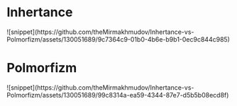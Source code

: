 <h1>Inhertance</h1>
![snippet](https://github.com/theMirmakhmudov/Inhertance-vs-Polmorfizm/assets/130051689/9c7364c9-01b0-4b6e-b9b1-0ec9c844c985)
<h1>Polmorfizm</h1>
![snippet](https://github.com/theMirmakhmudov/Inhertance-vs-Polmorfizm/assets/130051689/99c8314a-ea59-4344-87e7-d5b5b08ecd8f)




